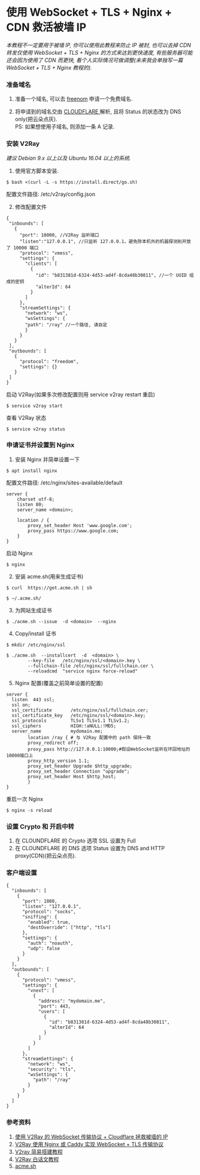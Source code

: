 # 使用 WebSocket + TLS + Nginx + CDN 救活被墙 IP
<i>本教程不一定要用于被墙 IP, 你可以使用此教程来防止 IP 被封, 也可以去掉 CDN 转发仅使用 WebSocket + TLS + Nginx 的方式来达到更快速度, 有些服务器可能还会因为使用了 CDN 而更快, 看个人实际情况可做调整(未来我会单独写一篇 WebSocket + TLS + Nginx 教程的).</i>
### 准备域名
1. 准备一个域名, 可以去 <a href="https://my.freenom.com/">freenom</a> 申请一个免费域名.

2. 将申请到的域名交由 <a href="https://dash.cloudflare.com/"> CLOUDFLARE </a> 解析, 且将 Status 的状态改为 DNS only(把云朵点灰).<br>PS: 如果想使用子域名, 则添加一条 A 记录.

### 安装 V2Ray
<i>建议 Debian 9.x 以上以及 Ubuntu 16.04 以上的系统.</i>

1. 使用官方脚本安装.
```
$ bash <(curl -L -s https://install.direct/go.sh)
```
配置文件路径: /etc/v2ray/config.json

2. 修改配置文件
 ```
 {
  "inbounds": [
    {
      "port": 10000, //V2Ray 监听端口
      "listen":"127.0.0.1", //只监听 127.0.0.1，避免除本机外的机器探测到开放了 10000 端口
      "protocol": "vmess",
      "settings": {
        "clients": [
          {
            "id": "b831381d-6324-4d53-ad4f-8cda48b30811", //一个 UUID 组成的密钥
            "alterId": 64
          }
        ]
      },
      "streamSettings": {
        "network": "ws",
        "wsSettings": {
        "path": "/ray" //一个路径, 请自定
        }
      }
    }
  ],
  "outbounds": [
    {
      "protocol": "freedom",
      "settings": {}
    }
  ]
}
```
 启动 V2Ray(如果多次修改配置则用 service v2ray restart 重启)
 ```
 $ service v2ray start
 ```
 查看 V2Ray 状态
 ```
 $ service v2ray status
 ```
 
### 申请证书并设置到 Nginx
1. 安装 Nginx 并简单设置一下
```
$ apt install nginx
```
配置文件路径: /etc/nginx/sites-available/default
```
server {
    charset utf-8;
    listen 80;
    server_name <domain>;

    location / {
        proxy_set_header Host 'www.google.com';
        proxy_pass https://www.google.com;
    }
}
```
启动 Nginx 
```
$ nginx
```

2. 安装 acme.sh(用来生成证书)
```
$ curl  https://get.acme.sh | sh
```
```
$ ~/.acme.sh/
```

3. 为网站生成证书
```
$ ./acme.sh --issue  -d <domain>  --nginx
```

4. Copy/install 证书
```
$ mkdir /etc/nginx/ssl
```
```
$ ./acme.sh  --installcert  -d  <domain> \
        --key-file   /etc/nginx/ssl/<domain>.key \
        --fullchain-file /etc/nginx/ssl/fullchain.cer \
        --reloadcmd  "service nginx force-reload"
```

5. Nginx 配置(覆盖之前简单设置的配置)
```
server {
  listen  443 ssl;
  ssl on;
  ssl_certificate       /etc/nginx/ssl/fullchain.cer;
  ssl_certificate_key   /etc/nginx/ssl/<domain>.key;
  ssl_protocols         TLSv1 TLSv1.1 TLSv1.2;
  ssl_ciphers           HIGH:!aNULL:!MD5;
  server_name           mydomain.me;
        location /ray { # 与 V2Ray 配置中的 path 保持一致
        proxy_redirect off;
        proxy_pass http://127.0.0.1:10000;#假设WebSocket监听在环回地址的10000端口上
        proxy_http_version 1.1;
        proxy_set_header Upgrade $http_upgrade;
        proxy_set_header Connection "upgrade";
        proxy_set_header Host $http_host;
        }
}
```
重启一次 Nginx
```
$ nginx -s reload
```

### 设置 Crypto 和 开启中转
1. 在 CLOUNDFLARE 的 Crypto 选项 SSL 设置为 Full
2. 在 CLOUNDFLARE 的 DNS 选项 Status 设置为 DNS and HTTP proxy(CDN)(把云朵点亮).

### 客户端设置
```
{
  "inbounds": [
    {
      "port": 1080,
      "listen": "127.0.0.1",
      "protocol": "socks",
      "sniffing": {
        "enabled": true,
        "destOverride": ["http", "tls"]
      },
      "settings": {
        "auth": "noauth",
        "udp": false
      }
    }
  ],
  "outbounds": [
    {
      "protocol": "vmess",
      "settings": {
        "vnext": [
          {
            "address": "mydomain.me",
            "port": 443,
            "users": [
              {
                "id": "b831381d-6324-4d53-ad4f-8cda48b30811",
                "alterId": 64
              }
            ]
          }
        ]
      },
      "streamSettings": {
        "network": "ws",
        "security": "tls",
        "wsSettings": {
          "path": "/ray"
        }
      }
    }
  ]
}
```

### 参考资料
 1. <a href="https://233v2.com/post/5/">使用 V2Ray 的 WebSocket 传输协议 + Cloudflare 拯救被墙的 IP</a>
 2. <a href="https://233v2.com/post/3/">V2Ray 使用 Nginx 或 Caddy 实现 WebSocket + TLS 传输协议</a>
 3. <a href="https://justsweetpotato.wordpress.com/2018/11/03/v2ray-%E7%AE%80%E6%98%93%E6%95%99%E7%A8%8B/">V2ray 简易搭建教程</a>
 3. <a href="https://toutyrater.github.io/advanced/wss_and_web.html">V2Ray 白话文教程</a>
 4. <a href="https://github.com/Neilpang/acme.sh/wiki/%E8%AF%B4%E6%98%8E"> acme.sh </a>
